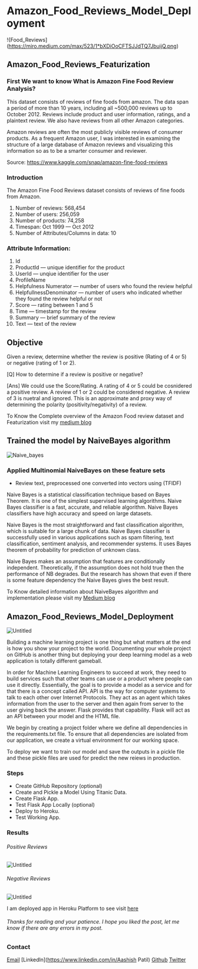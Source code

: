 # Amazon_Food_Reviews_Model_Deployment

!{Food_Reviews](https://miro.medium.com/max/523/1*bXDiOoCFTSJJdTQ7JbuijQ.png)

##  Amazon_Food_Reviews_Featurization

### First We want to know What is Amazon Fine Food Review Analysis?
This dataset consists of reviews of fine foods from amazon. The data span a period of more than 10 years, including all ~500,000 reviews up to October 2012. Reviews include product and user information, ratings, and a plaintext review. We also have reviews from all other Amazon categories.

Amazon reviews are often the most publicly visible reviews of consumer products. As a frequent Amazon user, I was interested in examining the structure of a large database of Amazon reviews and visualizing this information so as to be a smarter consumer and reviewer.

Source: https://www.kaggle.com/snap/amazon-fine-food-reviews

### Introduction

The Amazon Fine Food Reviews dataset consists of reviews of fine foods from Amazon.

1. Number of reviews: 568,454
2. Number of users: 256,059
3. Number of products: 74,258
4. Timespan: Oct 1999 — Oct 2012
5. Number of Attributes/Columns in data: 10

### Attribute Information:
1. Id
2. ProductId — unique identifier for the product
3. UserId — unqiue identifier for the user
4. ProfileName
5. Helpfulness Numerator — number of users who found the review helpful
6. HelpfullnessDenominator — number of users who indicated whether they found the review helpful or not
7. Score — rating between 1 and 5
8. Time — timestamp for the review
9. Summary — brief summary of the review
10. Text — text of the review

## Objective
Given a review, determine whether the review is positive (Rating of 4 or 5) or negative (rating of 1 or 2).

[Q] How to determine if a review is positive or negative?

[Ans] We could use the Score/Rating. A rating of 4 or 5 could be cosnidered a positive review. A review of 1 or 2 could be considered negative. A review of 3 is nuetral and ignored. This is an approximate and proxy way of determining the polarity (positivity/negativity) of a review.

To Know the Complete overview of the Amazon Food review dataset and Featurization visit my [medium blog](https://medium.com/analytics-vidhya/amazon-fine-food-reviews-featurization-with-natural-language-processing-a386b0317f56)

##   Trained the model by NaiveBayes algorithm 

![Naive_bayes](https://cdn.educba.com/academy/wp-content/uploads/2019/04/Naive-Bayes-Algorithm.jpg)

### Applied Multinomial NaiveBayes on these feature sets
- Review text, preprocessed one converted into vectors using (TFIDF)

Naive Bayes is a statistical classification technique based on Bayes Theorem. It is one of the simplest supervised learning algorithms. Naive Bayes classifier is a fast, accurate, and reliable algorithm. Naive Bayes classifiers have high accuracy and speed on large datasets.

Naive Bayes is the most straightforward and fast classification algorithm, which is suitable for a large chunk of data. Naive Bayes classifier is successfully used in various applications such as spam filtering, text classification, sentiment analysis, and recommender systems. It uses Bayes theorem of probability for prediction of unknown class.

Naive Bayes makes an assumption that features are conditionally independent. Theoretically, if the assumption does not hold true then the performance of NB degrades. But the research has shown that even if there is some feature dependency the Naive Bayes gives the best result.

To Know detailed information about NaiveBayes algorithm and implementation  please visit my [Medium blog](https://medium.com/analytics-vidhya/naive-bayes-algorithm-with-amazon-food-reviews-analysis-66bb59b66e62)


## Amazon_Food_Reviews_Model_Deployment

![Untitled](https://user-images.githubusercontent.com/67965686/101061971-1571d100-35b7-11eb-8136-1a7268e829b7.png)

Building a machine learning project is one thing but what matters at the end is how you show your project to the world. Documenting your whole project on GitHub is another thing but deploying your deep learning model as a web application is totally different gameball.

In order for Machine Learning Engineers to succeed at work, they need to build services such that other teams can use or a product where people can use it directly. Essentially, the goal is to provide a model as a service and for that there is a concept called API. API is the way for computer systems to talk to each other over Internet Protocols. They act as an agent which takes information from the user to the server and then again from server to the user giving back the answer. Flask provides that capability. Flask will act as an API between your model and the HTML file.

We begin by creating a project folder where we define all dependencies in the requirements.txt file. To ensure that all dependencies are isolated from our application, we create a virtual environment for our working space.

To deploy we want to train our model and save the outputs in a pickle file and these pickle files are used for predict the new reiews in production.

### Steps

- Create GitHub Repository (optional)
- Create and Pickle a Model Using Titanic Data.
- Create Flask App.
- Test Flask App Locally (optional)
- Deploy to Heroku.
- Test Working App.

### Results

###### Positive Reviews

![Untitled](https://user-images.githubusercontent.com/67965686/101115763-e173cb80-3609-11eb-9bab-b3dff29bb8e2.png)

###### Negative Reviews

![Untitled](https://user-images.githubusercontent.com/67965686/101117332-c5bdf480-360c-11eb-8b9b-7f6090eb324d.png)

I am deployed app in Heroku Platform to see visit [here](https://amazon-food-review-analyzer.herokuapp.com/)

###### Thanks for reading and your patience. I hope you liked the post, let me know if there are any errors in my post.

### Contact

[Email](ap7649649@gmail.com)
[Linkedln](https://www.linkedin.com/in/Aashish Patil)
[Github](https://github.com/mayush-ash/Food-review)
[Twitter](https://twitter.com/ap7649649)


